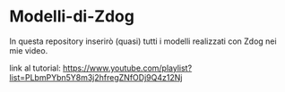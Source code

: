 # Modelli-di-Zdog
In questa repository inserirò (quasi) tutti i modelli realizzati con Zdog nei mie video.

link al tutorial: https://www.youtube.com/playlist?list=PLbmPYbn5Y8m3j2hfregZNfODj9Q4z12Nj
